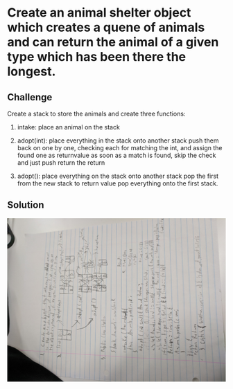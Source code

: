 # Create an animal shelter object which creates a quene of animals and can return the animal of a given type which has been there the longest.

## Challenge
Create a stack to store the animals and create three functions:

1. intake:
place an animal on the stack

2. adopt(int):
place everything in the stack onto another stack
push them back on one by one, checking each for matching the int, and assign the found one as returnvalue
as soon as a match is found, skip the check and just push
return the return

3. adopt():
place everything on the stack onto another stack
pop the first from the new stack to return value
pop everything onto the first stack.

## Solution
![](images/animal-shelter.jpg)
